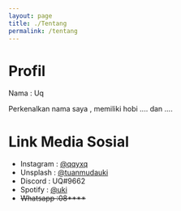 ```yaml
---
layout: page
title: ./Tentang
permalink: /tentang
---
```

# Profil
Nama : Uq

Perkenalkan nama saya , memiliki hobi .... dan .... 

# Link Media Sosial
- Instagram : [@qqyxq](https://www.instagram.com/qqyxq/ "Instagram Profil : UKI ")
- Unsplash : [@tuanmudauki](https://unsplash.com/@tuanmudauki "Sekumpulan foto aneh")
- Discord : UQ#9662
- Spotify : [@uki](https://open.spotify.com/user/syauqia48 "Dengar lagu bersamaku dengan playlist anehku")
- ~~Whatsapp :08****~~

